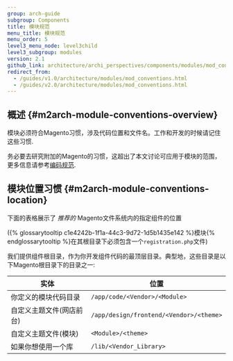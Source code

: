 ```yaml
---
group: arch-guide
subgroup: Components
title: 模块规范
menu_title: 模块规范
menu_order: 5
level3_menu_node: level3child
level3_subgroup: modules
version: 2.1
github_link: architecture/archi_perspectives/components/modules/mod_conventions.md
redirect_from:
  - /guides/v1.0/architecture/modules/mod_conventions.html
  - /guides/v2.0/architecture/modules/mod_conventions.html
---
```


## 概述 {#m2arch-module-conventions-overview}

模块必须符合Magento习惯，涉及代码位置和文件名。工作和开发的时候请记住这些习惯.

务必要去研究附加的Magento的习惯，这超出了本文讨论可应用于模块的范围，更多信息请参考<a href="{{ page.baseurl }}/coding-standards/bk-coding-standards.html">编码规范</a>.

## 模块位置习惯 {#m2arch-module-conventions-location}

下面的表格展示了 *推荐的* Magento文件系统内的指定组件的位置

({% glossarytooltip c1e4242b-1f1a-44c3-9d72-1d5b1435e142 %}模块{% endglossarytooltip %}在其根目录下必须包含一个`registration.php`文件)

我们提供组件根目录，作为你开发组件代码的最顶层目录。典型地，这些目录是以下Magento根目录下的目录之一:

|实体|位置|
|---|---|
|你定义的模块代码目录|`/app/code/<Vendor>/<Module>`|
|自定义主题文件(网店前台)|`/app/design/frontend/<Vendor>/<theme>`|
|自定义主题文件(模块)|`<Module>/<theme>`|
|如果你想使用一个库|`/lib/<Vendor_Library>`|
